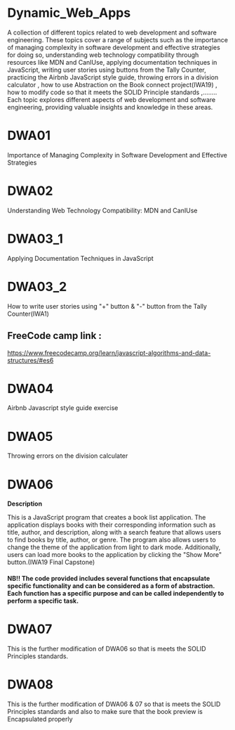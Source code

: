 # Dynamic_Web_Apps

 A collection of different topics related to web development and software engineering. These topics cover a range of subjects such as the importance of managing complexity in software development and effective strategies for doing so, understanding web technology compatibility through resources like MDN and CanIUse, applying documentation techniques in JavaScript, writing user stories using buttons from the Tally Counter, practicing the Airbnb JavaScript style guide, throwing errors in a division calculator , how to use Abstraction on the Book connect project(IWA19) , how to modify code so that it meets the SOLID Principle standards ,........ Each topic explores different aspects of web development and software engineering, providing valuable insights and knowledge in these areas.

# DWA01
Importance of Managing Complexity in Software Development and Effective Strategies

# DWA02
Understanding Web Technology Compatibility: MDN and CanIUse

# DWA03_1
Applying Documentation Techniques in JavaScript
# DWA03_2
How to write user stories using "+" button & "-" button from the Tally Counter(IWA1)

## FreeCode camp link :
 https://www.freecodecamp.org/learn/javascript-algorithms-and-data-structures/#es6

# DWA04
Airbnb Javascript style guide exercise

# DWA05
Throwing errors on the division calculater

# DWA06

**Description**

This is  a JavaScript program that creates a book list application. The application displays books with their corresponding information such as title, author, and description, along with a search feature that allows users to find books by title, author, or genre. The program also allows users to change the theme of the application from light to dark mode. Additionally, users can load more books to the application by clicking the "Show More" button.(IWA19 Final Capstone)

####  NB!! The code provided includes several functions that encapsulate specific functionality and can be considered as a form of abstraction. Each function has a specific purpose and can be called independently to perform a specific task.

# DWA07

This is the further modification of DWA06 so that is meets the SOLID Principles standards.

# DWA08

This is the further modification of DWA06 & 07 so that is meets the SOLID Principles standards and also to make sure that the book preview is Encapsulated properly